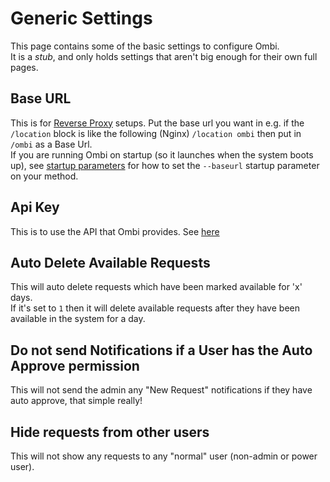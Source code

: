 # Generic Settings

This page contains some of the basic settings to configure Ombi.  
It is a _stub_, and only holds settings that aren't big enough for their own full pages.  

## Base URL

This is for [Reverse Proxy](../../info/reverse-proxy) setups. Put the base url you want in e.g. if the `/location` block is like the following (Nginx) `/location ombi` then put in `/ombi` as a Base Url.  
If you are running Ombi on startup (so it launches when the system boots up), see [startup parameters](../../info/startup-parameters) for how to set the `--baseurl` startup parameter on your method.  

## Api Key

This is to use the API that Ombi provides. See [here](../../info/api-information)

## Auto Delete Available Requests

This will auto delete requests which have been marked available for 'x' days.  
If it's set to `1` then it will delete available requests after they have been available in the system for a day.  

## Do not send Notifications if a User has the Auto Approve permission

This will not send the admin any "New Request" notifications if they have auto approve, that simple really!

## Hide requests from other users

This will not show any requests to any "normal" user (non-admin or power user).
